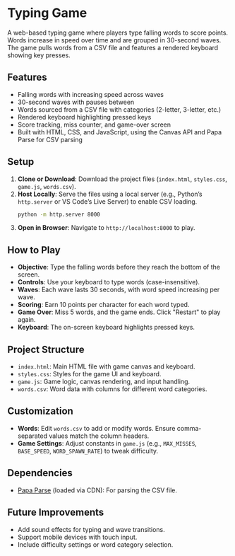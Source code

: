 # Typing Game

A web-based typing game where players type falling words to score points. Words increase in speed over time and are grouped in 30-second waves. The game pulls words from a CSV file and features a rendered keyboard showing key presses.

## Features
- Falling words with increasing speed across waves
- 30-second waves with pauses between
- Words sourced from a CSV file with categories (2-letter, 3-letter, etc.)
- Rendered keyboard highlighting pressed keys
- Score tracking, miss counter, and game-over screen
- Built with HTML, CSS, and JavaScript, using the Canvas API and Papa Parse for CSV parsing

## Setup
1. **Clone or Download**: Download the project files (`index.html`, `styles.css`, `game.js`, `words.csv`).
2. **Host Locally**: Serve the files using a local server (e.g., Python’s `http.server` or VS Code’s Live Server) to enable CSV loading.
   ```bash
   python -m http.server 8000
   ```
3. **Open in Browser**: Navigate to `http://localhost:8000` to play.

## How to Play
- **Objective**: Type the falling words before they reach the bottom of the screen.
- **Controls**: Use your keyboard to type words (case-insensitive).
- **Waves**: Each wave lasts 30 seconds, with word speed increasing per wave.
- **Scoring**: Earn 10 points per character for each word typed.
- **Game Over**: Miss 5 words, and the game ends. Click "Restart" to play again.
- **Keyboard**: The on-screen keyboard highlights pressed keys.

## Project Structure
- `index.html`: Main HTML file with game canvas and keyboard.
- `styles.css`: Styles for the game UI and keyboard.
- `game.js`: Game logic, canvas rendering, and input handling.
- `words.csv`: Word data with columns for different word categories.

## Customization
- **Words**: Edit `words.csv` to add or modify words. Ensure comma-separated values match the column headers.
- **Game Settings**: Adjust constants in `game.js` (e.g., `MAX_MISSES`, `BASE_SPEED`, `WORD_SPAWN_RATE`) to tweak difficulty.

## Dependencies
- [Papa Parse](https://www.papaparse.com/) (loaded via CDN): For parsing the CSV file.

## Future Improvements
- Add sound effects for typing and wave transitions.
- Support mobile devices with touch input.
- Include difficulty settings or word category selection.